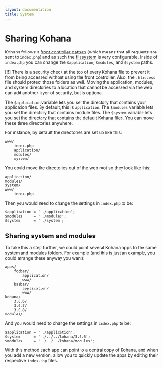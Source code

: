 ```yaml
---
layout: documentation
title: System
---
```

# Sharing Kohana

Kohana follows a [front controller pattern](http://en.wikipedia.org/wiki/Front_Controller_pattern "Front Controller pattern") (which means that all requests are sent to `index.php`) and as such the [filesystem](/documentation/system/files) is very configurable.  Inside of `index.php` you can change the `$application`, `$modules`, and `$system` paths.

[!!] There is a security check at the top of every Kohana file to prevent it from being accessed without using the front controller.  Also, the `.htaccess` file should protect those folders as well.  Moving the application, modules, and system directories to a location that cannot be accessed via the web can add another layer of security, but is optional.

The `$application` variable lets you set the directory that contains your application files. By default, this is `application`. The `$modules` variable lets you set the directory that contains module files. The `$system` variable lets you set the directory that contains the default Kohana files. You can move these three directories anywhere.

For instance, by default the directories are set up like this:

    www/
        index.php
        application/
        modules/
        system/

You could move the directories out of the web root so they look like this:

    application/
    modules/
    system/
    www/
        index.php

Then you would need to change the settings in `index.php` to be:

    $application = '../application';
    $modules     = '../modules';
    $system      = '../system';

## Sharing system and modules

To take this a step further, we could point several Kohana apps to the same system and modules folders.  For example (and this is just an example, you could arrange these anyway you want):

	apps/
		foobar/
			application/
			www/
		bazbar/
			application/
			www/
	kohana/
		3.0.6/
		3.0.7/
		3.0.8/
	modules/

And you would need to change the settings in `index.php` to be:

	$application = '../application';
	$system      = '../../../kohana/3.0.6';
	$modules     = '../../../kohana/modules';

With this method each app can point to a central copy of Kohana, and when you add a new version, allow you to quickly update the apps by editing their respective `index.php` files.